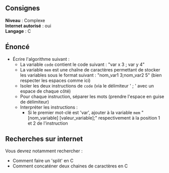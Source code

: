 ## Consignes

**Niveau** : Complexe  
**Internet autorisé** : oui  
**Langage** : C

## Énoncé

- Écrire l'algorithme suivant :  
	- La variable `code` contient le code suivant : "var x 3 ; var y 4"  
	- La variable `mem` est une chaîne de caractères permettant de stocker les variables sous le format suivant : "nom_var1 3;nom_var2 5" (bien respecter les espaces comme ici)  
	- Isoler les deux instructions de `code` (via le délimiteur ' ; ' avec un espace de chaque côté)  
	- Pour chaque instruction, séparer les mots (prendre l'espace en guise de délimiteur)  
	- Interpréter les instructions :  
		- Si le premier mot-clé est 'var', ajouter à la variable `mem` "\[nom_variable] \[valeur_variable];" respectivement à la position 1 et 2 de l'instruction


## Recherches sur internet

Vous devrez notamment rechercher :
- Comment faire un 'split' en C
- Comment concaténer deux chaines de caractères en C